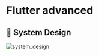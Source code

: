 # Flutter advanced 

## 🎨 System Design


 
![system_design](https://github.com/user-attachments/assets/74057d3c-2064-4512-b90b-477b2cc1220e)
